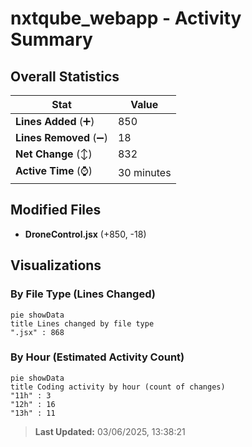# nxtqube_webapp - Activity Summary 

## Overall Statistics

| Stat                   | Value                                                             |
| ---------------------- | ----------------------------------------------------------------- |
| **Lines Added** (➕)   | 850                                          |
| **Lines Removed** (➖) | 18                                        |
| **Net Change** (↕)    | 832                |
| **Active Time** (⌚)   | 30 minutes |


## Modified Files
- **DroneControl.jsx** (+850, -18)

## Visualizations

### By File Type (Lines Changed)

```mermaid
pie showData
title Lines changed by file type
".jsx" : 868
```

### By Hour (Estimated Activity Count)

```mermaid
pie showData
title Coding activity by hour (count of changes)
"11h" : 3
"12h" : 16
"13h" : 11
```


> **Last Updated:** 03/06/2025, 13:38:21